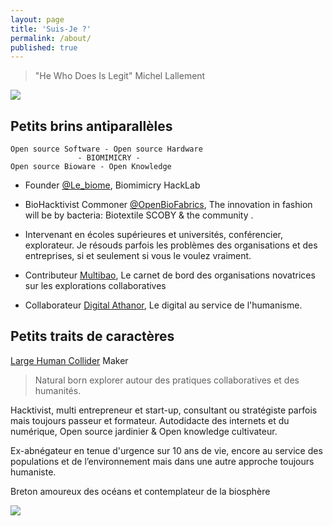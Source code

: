 ```yaml
---
layout: page
title: 'Suis-Je ?'
permalink: /about/
published: true
---
```


> "He Who Does Is Legit" Michel Lallement

![](https://framapic.org/di6gDckVSBes/ShkxHGZxabZ1.jpg)

## Petits brins antiparallèles

```
Open source Software - Open source Hardware 
               - BIOMIMICRY -
Open source Bioware - Open Knowledge
```

* Founder [@Le_biome](https://twitter.com/Le_biome), Biomimicry HackLab 

* BioHacktivist Commoner [@OpenBioFabrics](https://www.facebook.com/openbiofabrics), The innovation in fashion will be by bacteria: Biotextile SCOBY & the community .

* Intervenant en écoles supérieures et universités, conférencier, explorateur. Je résouds parfois les problèmes des organisations et des entreprises, si et seulement si vous le voulez vraiment.

* Contributeur [Multibao](http://www.multibao.org), Le carnet de bord des organisations novatrices sur les explorations collaboratives

* Collaborateur [Digital Athanor](http://www.digital-athanor.com/), Le digital au service de l'humanisme.

## Petits traits de caractères 

[Large Human Collider](https://largehumancollider.github.io/) Maker

> Natural born explorer autour des pratiques collaboratives et des humanités.

Hacktivist, multi entrepreneur et start-up, consultant ou stratégiste parfois mais toujours passeur et formateur.
Autodidacte des internets et du numérique, Open source jardinier & Open knowledge cultivateur.

Ex-abnégateur en tenue d'urgence sur 10 ans de vie, encore au service des populations et de l’environnement mais dans une autre approche toujours humaniste. 

Breton amoureux des océans et contemplateur de la biosphère


![](https://framapic.org/KCaAxT5561eD/0vuX3wzX6UiL)
